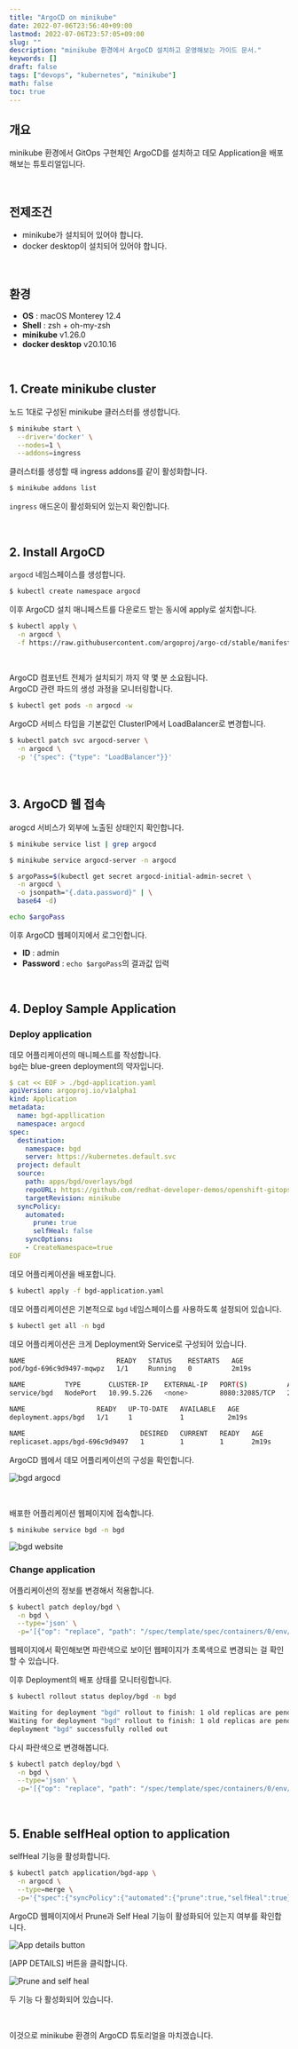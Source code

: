 ```yaml
---
title: "ArgoCD on minikube"
date: 2022-07-06T23:56:40+09:00
lastmod: 2022-07-06T23:57:05+09:00
slug: ""
description: "minikube 환경에서 ArgoCD 설치하고 운영해보는 가이드 문서."
keywords: []
draft: false
tags: ["devops", "kubernetes", "minikube"]
math: false
toc: true
---
```


## 개요

minikube 환경에서 GitOps 구현체인 ArgoCD를 설치하고 데모 Application을 배포해보는 튜토리얼입니다.

&nbsp;

## 전제조건

- minikube가 설치되어 있어야 합니다.
- docker desktop이 설치되어 있어야 합니다.

&nbsp;

## 환경

- **OS** : macOS Monterey 12.4
- **Shell** : zsh + oh-my-zsh
- **minikube** v1.26.0
- **docker desktop** v20.10.16

&nbsp;

## 1. Create minikube cluster

노드 1대로 구성된 minikube 클러스터를 생성합니다.

```bash
$ minikube start \
  --driver='docker' \
  --nodes=1 \
  --addons=ingress
```

클러스터를 생성할 때 ingress addons를 같이 활성화합니다.

```bash
$ minikube addons list
```

`ingress` 애드온이 활성화되어 있는지 확인합니다.

&nbsp;

## 2. Install ArgoCD

`argocd` 네임스페이스를 생성합니다.

```bash
$ kubectl create namespace argocd
```

이후 ArgoCD 설치 매니페스트를 다운로드 받는 동시에 apply로 설치합니다.

```bash
$ kubectl apply \
  -n argocd \
  -f https://raw.githubusercontent.com/argoproj/argo-cd/stable/manifests/install.yaml
```

&nbsp;

ArgoCD 컴포넌트 전체가 설치되기 까지 약 몇 분 소요됩니다.  
ArgoCD 관련 파드의 생성 과정을 모니터링합니다.

```bash
$ kubectl get pods -n argocd -w
```

ArgoCD 서비스 타입을 기본값인 ClusterIP에서 LoadBalancer로 변경합니다.

```bash
$ kubectl patch svc argocd-server \
  -n argocd \
  -p '{"spec": {"type": "LoadBalancer"}}'
```

&nbsp;

## 3. ArgoCD 웹 접속

arogcd 서비스가 외부에 노출된 상태인지 확인합니다.

```bash
$ minikube service list | grep argocd
```

```bash
$ minikube service argocd-server -n argocd
```

```bash
$ argoPass=$(kubectl get secret argocd-initial-admin-secret \
  -n argocd \
  -o jsonpath="{.data.password}" | \
  base64 -d)
```

```bash
echo $argoPass
```

이후 ArgoCD 웹페이지에서 로그인합니다.

- **ID** : admin
- **Password** : `echo $argoPass`의 결과값 입력

&nbsp;

## 4. Deploy Sample Application

### Deploy application

데모 어플리케이션의 매니페스트를 작성합니다.  
`bgd`는 blue-green deployment의 약자입니다.

```yaml
$ cat << EOF > ./bgd-application.yaml
apiVersion: argoproj.io/v1alpha1
kind: Application
metadata:
  name: bgd-appllication
  namespace: argocd
spec:
  destination:
    namespace: bgd
    server: https://kubernetes.default.svc 
  project: default 
  source: 
    path: apps/bgd/overlays/bgd
    repoURL: https://github.com/redhat-developer-demos/openshift-gitops-examples
    targetRevision: minikube
  syncPolicy: 
    automated:
      prune: true
      selfHeal: false
    syncOptions:
    - CreateNamespace=true
EOF
```

데모 어플리케이션을 배포합니다.

```bash
$ kubectl apply -f bgd-application.yaml
```

데모 어플리케이션은 기본적으로 `bgd` 네임스페이스를 사용하도록 설정되어 있습니다.

```bash
$ kubectl get all -n bgd
```

데모 어플리케이션은 크게 Deployment와 Service로 구성되어 있습니다.

```bash
NAME                       READY   STATUS    RESTARTS   AGE
pod/bgd-696c9d9497-mqwpz   1/1     Running   0          2m19s

NAME          TYPE       CLUSTER-IP    EXTERNAL-IP   PORT(S)          AGE
service/bgd   NodePort   10.99.5.226   <none>        8080:32085/TCP   2m19s

NAME                  READY   UP-TO-DATE   AVAILABLE   AGE
deployment.apps/bgd   1/1     1            1           2m19s

NAME                             DESIRED   CURRENT   READY   AGE
replicaset.apps/bgd-696c9d9497   1         1         1       2m19s
```

ArgoCD 웹에서 데모 어플리케이션의 구성을 확인합니다.

![bgd argocd](./1.png)

&nbsp;

배포한 어플리케이션 웹페이지에 접속합니다.

```bash
$ minikube service bgd -n bgd
```

![bgd website](./2.png)

### Change application

어플리케이션의 정보를 변경해서 적용합니다.

```bash
$ kubectl patch deploy/bgd \
  -n bgd \
  --type='json' \
  -p='[{"op": "replace", "path": "/spec/template/spec/containers/0/env/0/value", "value":"green"}]'
```

웹페이지에서 확인해보면 파란색으로 보이던 웹페이지가 초록색으로 변경되는 걸 확인할 수 있습니다.

이후 Deployment의 배포 상태를 모니터링합니다.

```bash
$ kubectl rollout status deploy/bgd -n bgd
```

```bash
Waiting for deployment "bgd" rollout to finish: 1 old replicas are pending termination...
Waiting for deployment "bgd" rollout to finish: 1 old replicas are pending termination...
deployment "bgd" successfully rolled out
```

다시 파란색으로 변경해봅니다.

```bash
$ kubectl patch deploy/bgd \
  -n bgd \
  --type='json' \
  -p='[{"op": "replace", "path": "/spec/template/spec/containers/0/env/0/value", "value":"blue"}]'
```

&nbsp;

## 5. Enable selfHeal option to application

selfHeal 기능을 활성화합니다.

```bash
$ kubectl patch application/bgd-app \
  -n argocd \
  --type=merge \
  -p='{"spec":{"syncPolicy":{"automated":{"prune":true,"selfHeal":true}}}}'
```

ArgoCD 웹페이지에서 Prune과 Self Heal 기능이 활성화되어 있는지 여부를 확인합니다.

![App details button](./3.png)

[APP DETAILS] 버튼을 클릭합니다.

![Prune and self heal](./4.png)

두 기능 다 활성화되어 있습니다.

&nbsp;

이것으로 minikube 환경의 ArgoCD 튜토리얼을 마치겠습니다.
